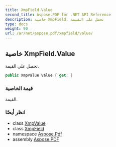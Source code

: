 ```yaml
---
title: XmpField.Value
second_title: Aspose.PDF for .NET API Reference
description: خاصية XmpField. تحصل على القيمة
type: docs
weight: 90
url: /ar/net/aspose.pdf/xmpfield/value/
---
```

## خاصية XmpField.Value

تحصل على القيمة.

```csharp
public XmpValue Value { get; }
```

### قيمة الخاصية

القيمة.

### انظر أيضًا

* class [XmpValue](../../xmpvalue/)
* class [XmpField](../)
* namespace [Aspose.Pdf](../../../aspose.pdf/)
* assembly [Aspose.PDF](../../../)